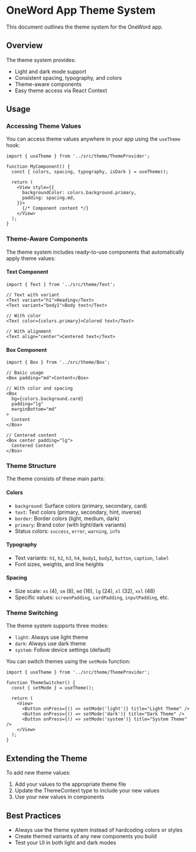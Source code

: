 # OneWord App Theme System

This document outlines the theme system for the OneWord app.

## Overview

The theme system provides:
- Light and dark mode support
- Consistent spacing, typography, and colors
- Theme-aware components
- Easy theme access via React Context

## Usage

### Accessing Theme Values

You can access theme values anywhere in your app using the `useTheme` hook:

```tsx
import { useTheme } from '../src/theme/ThemeProvider';

function MyComponent() {
  const { colors, spacing, typography, isDark } = useTheme();
  
  return (
    <View style={{ 
      backgroundColor: colors.background.primary,
      padding: spacing.md,
    }}>
      {/* Component content */}
    </View>
  );
}
```

### Theme-Aware Components

The theme system includes ready-to-use components that automatically apply theme values:

#### Text Component

```tsx
import { Text } from '../src/theme/Text';

// Text with variant
<Text variant="h1">Heading</Text>
<Text variant="body1">Body text</Text>

// With color
<Text color={colors.primary}>Colored text</Text>

// With alignment
<Text align="center">Centered text</Text>
```

#### Box Component

```tsx
import { Box } from '../src/theme/Box';

// Basic usage
<Box padding="md">Content</Box>

// With color and spacing
<Box 
  bg={colors.background.card}
  padding="lg"
  marginBottom="md"
>
  Content
</Box>

// Centered content
<Box center padding="lg">
  Centered Content
</Box>
```

### Theme Structure

The theme consists of these main parts:

#### Colors

- `background`: Surface colors (primary, secondary, card)
- `text`: Text colors (primary, secondary, hint, inverse)
- `border`: Border colors (light, medium, dark)
- `primary`: Brand color (with light/dark variants)
- Status colors: `success`, `error`, `warning`, `info`

#### Typography

- Text variants: `h1`, `h2`, `h3`, `h4`, `body1`, `body2`, `button`, `caption`, `label`
- Font sizes, weights, and line heights

#### Spacing

- Size scale: `xs` (4), `sm` (8), `md` (16), `lg` (24), `xl` (32), `xxl` (48)
- Specific values: `screenPadding`, `cardPadding`, `inputPadding`, etc.

### Theme Switching

The theme system supports three modes:
- `light`: Always use light theme
- `dark`: Always use dark theme
- `system`: Follow device settings (default)

You can switch themes using the `setMode` function:

```tsx
import { useTheme } from '../src/theme/ThemeProvider';

function ThemeSwitcher() {
  const { setMode } = useTheme();
  
  return (
    <View>
      <Button onPress={() => setMode('light')} title="Light Theme" />
      <Button onPress={() => setMode('dark')} title="Dark Theme" />
      <Button onPress={() => setMode('system')} title="System Theme" />
    </View>
  );
}
```

## Extending the Theme

To add new theme values:

1. Add your values to the appropriate theme file
2. Update the ThemeContext type to include your new values
3. Use your new values in components

## Best Practices

- Always use the theme system instead of hardcoding colors or styles
- Create themed variants of any new components you build
- Test your UI in both light and dark modes 
